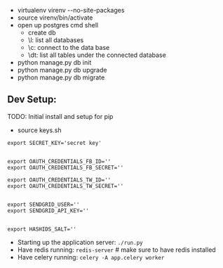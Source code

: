 

 - virtualenv virenv --no-site-packages
 - source virenv/bin/activate
 - open up postgres cmd shell
   - create db
   - \l: list all databases
   - \c: connect to the data base
   - \dt: list all tables under the connected database
 - python manage.py db init
 - python manage.py db upgrade
 - python manage.py db migrate


Dev Setup:
----

TODO: Initial install and setup for pip

 - source keys.sh
```
export SECRET_KEY='secret key'


export OAUTH_CREDENTIALS_FB_ID=''
export OAUTH_CREDENTIALS_FB_SECRET=''

export OAUTH_CREDENTIALS_TW_ID=''
export OAUTH_CREDENTIALS_TW_SECRET=''


export SENDGRID_USER=''
export SENDGRID_API_KEY=''


export HASHIDS_SALT=''
```

 - Starting up the application server: `./run.py`
 - Have redis running: `redis-server` # make sure to have redis installed
 - Have celery running: `celery -A app.celery worker`


